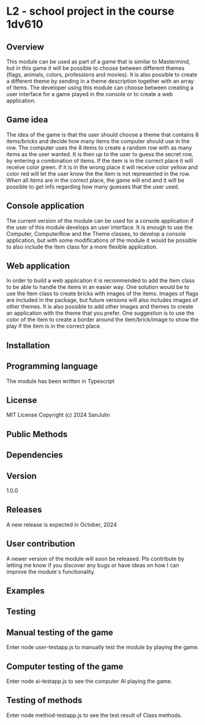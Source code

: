 # L2 - school project in the course 1dv610

## Overview
This module can be used as part of a game that is similar to Mastermind, but in this game it will be possible to choose between different themes (flags, animals, colors, professions and movies). It is also possible to create a different theme by sending in a theme description together with an array of items. The developer using this module can choose between creating a user interface for a game played in the console or to create a web application.

## Game idea
The idea of the game is that the user should choose a theme that contains 8 items/bricks and decide how many items the computer should use in the row. The computer uses the 8 items to create a random row with as many items as the user wanted. It is then up to the user to guess the secret row, by entering a combination of items. If the item is in the correct place it will receive color green. If it is in the wrong place it will receive color yellow and color red will let the user know the the item is not represented in the row. When all items are in the correct place, the game will end and it will be possible to get info regarding how many guesses that the user used. 

## Console application

 The current version of the module can be used for a console application if the user of this module develops an user interface. It is enough to use the Computer, ComputerRow and the Theme classes, to develop a console application, but with some modifications of the module it would be possible to also include the Item class for a more flexible application.

## Web application
In order to build a web application it is recommended to add the Item class to be able to handle the items in an easier way. One solution would be to use the Item class to create bricks with images of the items. Images of flags are included in the package, but future versions will also includes images of other themes. It is also possible to add other images and themes to create an application with the theme that you prefer. One suggestion is to use the color of the item to create a border around the item/brick/image to show the play if the item is in the correct place.   

## Installation

## Programming language 
The module has been written in Typescript

## License
MIT License Copyright (c) 2024 SanJulin

## Public Methods


## Dependencies

## Version
1.0.0

## Releases
A new release is expected in October, 2024

## User contribution
A newer version of the module will soon be released. Pls contribute by letting me know if you discover any bugs or have ideas on how I can improve the module´s functionality. 

## Examples

## Testing

## Manual testing of the game
Enter node user-testapp.js to manually test the module by playing the game.

## Computer testing of the game
Enter node ai-testapp.js to see the computer AI playing the game.

## Testing of methods
Enter node method-testapp.js to see the test result of Class methods. 

